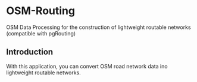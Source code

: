 # OSM-Routing
OSM Data Processing for the construction of lightweight routable networks (compatible with pgRouting)

## Introduction
With this application, you can convert OSM road network data ino lightweight routable networks.
